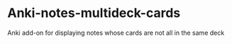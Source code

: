 # Anki-notes-multideck-cards
Anki add-on for displaying notes whose cards are not all in the same deck
